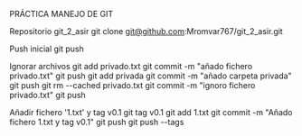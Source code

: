 PRÁCTICA MANEJO DE GIT

Repositorio git_2_asir
	git clone git@github.com:Mromvar767/git_2_asir.git

Push inicial
	git push

Ignorar archivos
	git add privado.txt
	git commit -m "añado fichero privado.txt"
	git push
	git add privada
	git commit -m "añado carpeta privada"
	git push
	git rm --cached privado.txt
	git commit -m "ignoro fichero privado.txt"
	git push

Añadir fichero '1.txt' y tag v0.1
	git tag v0.1
	git add 1.txt
	git commit -m "Añado fichero 1.txt y tag v0.1"
	git push
	git push --tags

